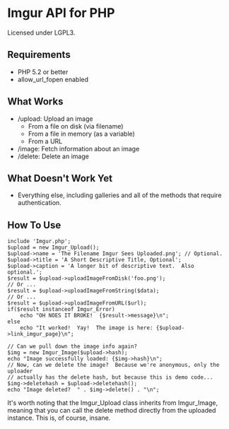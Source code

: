 # Imgur API for PHP

Licensed under LGPL3.

## Requirements

 - PHP 5.2 or better
 - allow_url_fopen enabled

## What Works

 - /upload: Upload an image
   - From a file on disk (via filename)
   - From a file in memory (as a variable)
   - From a URL
 - /image: Fetch information about an image
 - /delete: Delete an image

## What Doesn't Work Yet

 - Everything else, including galleries and all of the methods that require authentication.

## How To Use

    include 'Imgur.php';
    $upload = new Imgur_Upload();
    $upload->name = 'The Filename Imgur Sees Uploaded.png'; // Optional.
    $upload->title = 'A Short Descriptive Title, Optional';
    $upload->caption = 'A longer bit of descriptive text.  Also optional.';
    $result = $upload->uploadImageFromDisk('foo.png');
    // Or ...
    $result = $upload->uploadImageFromString($data);
    // Or ...
    $result = $upload->uploadImageFromURL($url);
    if($result instanceof Imgur_Error)
        echo "OH NOES IT BROKE!  {$result->message}\n";
    else
        echo "It worked!  Yay!  The image is here: {$upload->link_imgur_page}\n";

    // Can we pull down the image info again?
    $img = new Imgur_Image($upload->hash);
    echo "Image successfully loaded: {$img->hash}\n";
    // Now, can we delete the image?  Because we're anonymous, only the uploader
    // actually has the delete hash, but because this is demo code...
    $img->deletehash = $upload->deletehash();
    echo "Image deleted?  " . $img->delete() . "\n";

It's worth noting that the Imgur_Upload class inherits from Imgur_Image, meaning
that you can call the delete method directly from the uploaded instance.  This is,
of course, insane.
